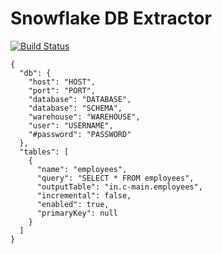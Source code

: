 # Snowflake DB Extractor
[![Build Status](https://travis-ci.org/keboola/db-extractor-snowflake.svg?branch=master)](https://travis-ci.org/keboola/db-extractor-snowflake)

    {
      "db": {
        "host": "HOST",
        "port": "PORT",
        "database": "DATABASE",
        "database": "SCHEMA",
        "warehouse": "WAREHOUSE",
        "user": "USERNAME",
        "#password": "PASSWORD"
      },
      "tables": [
        {
          "name": "employees",
          "query": "SELECT * FROM employees",
          "outputTable": "in.c-main.employees",
          "incremental": false,
          "enabled": true,
          "primaryKey": null
        }
      ]
    }
